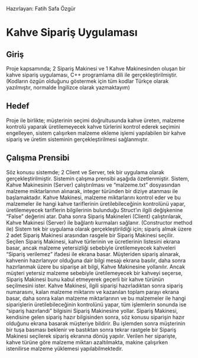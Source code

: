 										
Hazırlayan: Fatih Safa Özgür

# Kahve Sipariş Uygulaması

## Giriş
Proje kapsamında; 2 Sipariş Makinesi ve 1 Kahve Makinesinden oluşan bir kahve sipariş uygulaması, C++ programlama dili ile gerçekleştirilmiştir. (Kodların özgün olduğunu göstermek için tüm kodlar Türkçe olarak yazılmıştır, normalde İngilizce olarak yazmaktayım)

## Hedef
Proje ile birlikte; müşterinin seçimi doğrultusunda kahve üreten, malzeme kontrolü yaparak üretilemeyecek kahve türlerini kontrol ederek seçimini engelleyen, sistem çalışırken malzeme ekleme işlemi yapılabilen bir kahve sipariş ve üretim sisteminin gerçekleştirilmesi sağlanmıştır.

## Çalışma Prensibi
Söz konusu sistemde; 2 Client ve Server, tek bir uygulama olarak gerçekleştirilmiştir. Sistemin çalışma prensibi aşağıda özetlenmiştir.
Sistem, Kahve Makinesinin (Server) çalıştırılması ve “malzeme.txt” dosyasından malzeme miktarlarının alınarak, integer türünden bir diziye atanması ile başlamaktadır. 
Kahve Makinesi, malzeme miktarlarını kontrol eder ve bu malzemeler ile hangi kahve tariflerinin üretilebileceğinin kontrolünü yapar, üretilemeyecek tariflerin bilgilerinin bulunduğu Struct’ın ilgili değişkenine “False” değerini atar.
Daha sonra Sipariş Makineleri (Client) çalıştırılarak, Kahve Makinesi (Server) ile bağlantı kurmaları sağlanır. (Constructor method ile)
Sistem tek bir uygulama olarak gerçekleştirildiği için; sipariş almak üzere 2 adet Sipariş Makinesi arasından rasgele bir Sipariş Makinesi seçilir. Seçilen Sipariş Makinesi, kahve türlerinin ve ücretlerinin listesini ekrana basar, ancak malzeme yetersizliği sebebiyle üretilemeyecek kahveleri “Sipariş verilemez” ifadesi ile ekrana basar. Müşteriden sipariş alınarak, kahvenin hazırlanıyor olduğuna dair bilgi mesajı ekrana basılır, daha sonra hazırlanmak üzere bu siparişe ait bilgi, Kahve Makinesine yollanılır. Ancak müşteri yetersiz malzeme sebebiyle üretilemeyecek bir kahveyi seçerse, Sipariş Makinesi bunu kabul etmeyerek geçerli bir kahve türünün seçilmesini ister.
Kahve Makinesi, ilgili siparişi hazırladıktan sonra sipariş numarasını, kalan malzeme miktarını ve kazanılan toplam parayı ekrana basar, daha sonra kalan malzeme miktarlarının ve bu malzemeler ile hangi siparişlerin üretilebileceğinin kontrolünü yapar, tüm işlemlerin sonunda ise “sipariş hazırlandı” bilgisini Sipariş Makinesine yollar.
Sipariş Makinesi, kendisine gelen sipariş hazır bilgisinden sonra, söz konusu siparişin hazır olduğunu ekrana basarak müşteriye bildirir. 
Bu işlemden sonra müşterinin bir tuşa basması beklenir ve bastıktan sonra tekrar rastgele bir Sipariş Makinesi seçilerek sipariş ekranına dönüş yapılır. 
Verilen her siparişte, kahve türüne göre malzeme miktarı azaltılmakta, makine çalışırken istenilirse malzeme yüklemesi yapılabilmektedir. 



